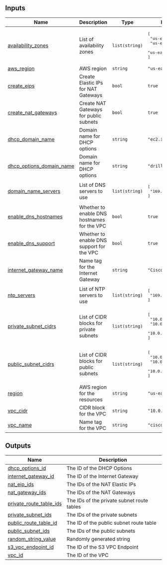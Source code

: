 <!-- BEGIN_TF_DOCS -->
## Inputs

| Name | Description | Type | Default |
|------|-------------|------|---------|
| <a name="input_availability_zones"></a> [availability\_zones](#input\_availability\_zones) | List of availability zones | `list(string)` | <pre>[<br>  "us-east-2a",<br>  "us-east-2b",<br>  "us-east-2c"<br>]</pre> |
| <a name="input_aws_region"></a> [aws\_region](#input\_aws\_region) | AWS region | `string` | `"us-east-2"` |
| <a name="input_create_eips"></a> [create\_eips](#input\_create\_eips) | Create Elastic IPs for NAT Gateways | `bool` | `true` |
| <a name="input_create_nat_gateways"></a> [create\_nat\_gateways](#input\_create\_nat\_gateways) | Create NAT Gateways for public subnets | `bool` | `true` |
| <a name="input_dhcp_domain_name"></a> [dhcp\_domain\_name](#input\_dhcp\_domain\_name) | Domain name for DHCP options | `string` | `"ec2.internal"` |
| <a name="input_dhcp_options_domain_name"></a> [dhcp\_options\_domain\_name](#input\_dhcp\_options\_domain\_name) | Domain name for DHCP options | `string` | `"drilldevops.in"` |
| <a name="input_domain_name_servers"></a> [domain\_name\_servers](#input\_domain\_name\_servers) | List of DNS servers to use | `list(string)` | <pre>[<br>  "169.254.169.253"<br>]</pre> |
| <a name="input_enable_dns_hostnames"></a> [enable\_dns\_hostnames](#input\_enable\_dns\_hostnames) | Whether to enable DNS hostnames for the VPC | `bool` | `true` |
| <a name="input_enable_dns_support"></a> [enable\_dns\_support](#input\_enable\_dns\_support) | Whether to enable DNS support for the VPC | `bool` | `true` |
| <a name="input_internet_gateway_name"></a> [internet\_gateway\_name](#input\_internet\_gateway\_name) | Name tag for the Internet Gateway | `string` | `"Cisco_ISE_IGW"` |
| <a name="input_ntp_servers"></a> [ntp\_servers](#input\_ntp\_servers) | List of NTP servers to use | `list(string)` | <pre>[<br>  "169.254.169.123"<br>]</pre> |
| <a name="input_private_subnet_cidrs"></a> [private\_subnet\_cidrs](#input\_private\_subnet\_cidrs) | List of CIDR blocks for private subnets | `list(string)` | <pre>[<br>  "10.0.11.0/24",<br>  "10.0.12.0/24",<br>  "10.0.13.0/24"<br>]</pre> |
| <a name="input_public_subnet_cidrs"></a> [public\_subnet\_cidrs](#input\_public\_subnet\_cidrs) | List of CIDR blocks for public subnets | `list(string)` | <pre>[<br>  "10.0.1.0/24",<br>  "10.0.2.0/24",<br>  "10.0.3.0/24"<br>]</pre> |
| <a name="input_region"></a> [region](#input\_region) | AWS region for the resources | `string` | `"us-east-2"` |
| <a name="input_vpc_cidr"></a> [vpc\_cidr](#input\_vpc\_cidr) | CIDR block for the VPC | `string` | `"10.0.0.0/16"` |
| <a name="input_vpc_name"></a> [vpc\_name](#input\_vpc\_name) | Name tag for the VPC | `string` | `"cisco_ise"` |

## Outputs

| Name | Description |
|------|-------------|
| <a name="output_dhcp_options_id"></a> [dhcp\_options\_id](#output\_dhcp\_options\_id) | The ID of the DHCP Options |
| <a name="output_internet_gateway_id"></a> [internet\_gateway\_id](#output\_internet\_gateway\_id) | The ID of the Internet Gateway |
| <a name="output_nat_eip_ids"></a> [nat\_eip\_ids](#output\_nat\_eip\_ids) | The IDs of the NAT Elastic IPs |
| <a name="output_nat_gateway_ids"></a> [nat\_gateway\_ids](#output\_nat\_gateway\_ids) | The IDs of the NAT Gateways |
| <a name="output_private_route_table_ids"></a> [private\_route\_table\_ids](#output\_private\_route\_table\_ids) | The IDs of the private subnet route tables |
| <a name="output_private_subnet_ids"></a> [private\_subnet\_ids](#output\_private\_subnet\_ids) | The IDs of the private subnets |
| <a name="output_public_route_table_id"></a> [public\_route\_table\_id](#output\_public\_route\_table\_id) | The ID of the public subnet route table |
| <a name="output_public_subnet_ids"></a> [public\_subnet\_ids](#output\_public\_subnet\_ids) | The IDs of the public subnets |
| <a name="output_random_string_value"></a> [random\_string\_value](#output\_random\_string\_value) | Randomly generated string |
| <a name="output_s3_vpc_endpoint_id"></a> [s3\_vpc\_endpoint\_id](#output\_s3\_vpc\_endpoint\_id) | The ID of the S3 VPC Endpoint |
| <a name="output_vpc_id"></a> [vpc\_id](#output\_vpc\_id) | The ID of the VPC |
<!-- END_TF_DOCS -->